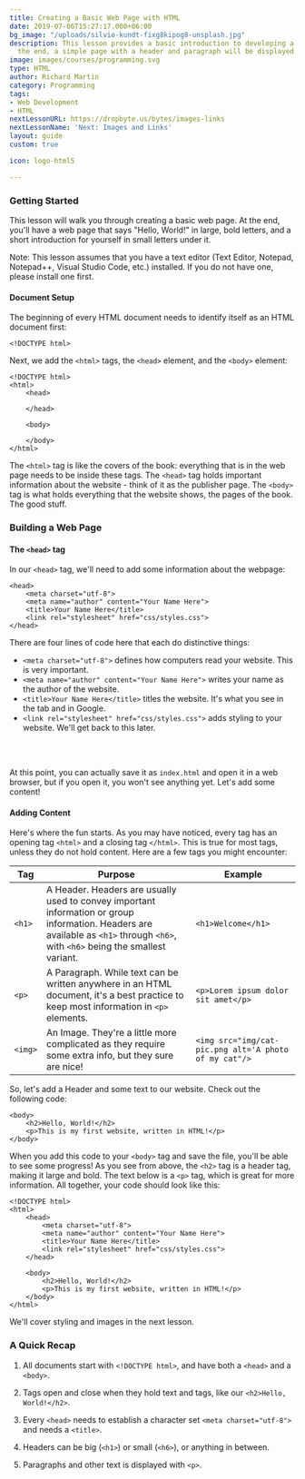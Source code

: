 ```yaml
---
title: Creating a Basic Web Page with HTML
date: 2019-07-06T15:27:17.000+06:00
bg_image: "/uploads/silvio-kundt-fixg8kipog8-unsplash.jpg"
description: This lesson provides a basic introduction to developing a web page. At
  the end, a simple page with a header and paragraph will be displayed.
image: images/courses/programming.svg
type: HTML
author: Richard Martin
category: Programming
tags:
- Web Development
- HTML
nextLessonURL: https://dropbyte.us/bytes/images-links
nextLessonName: 'Next: Images and Links'
layout: guide
custom: true

icon: logo-html5

---
```

### Getting Started

This lesson will walk you through creating a basic web page. At the end, you'll have a web page that says "Hello, World!" in large, bold letters, and a short introduction for yourself in small letters under it. 

Note: This lesson assumes that you have a text editor (Text Editor, Notepad, Notepad++, Visual Studio Code, etc.) installed. If you do not have one, please install one first.

#### Document Setup

The beginning of every HTML document needs to identify itself as an HTML document first:
```
<!DOCTYPE html>
```

Next, we add the `<html>` tags, the `<head>` element, and the `<body>` element:
```
<!DOCTYPE html>
<html>
    <head>

    </head>

    <body>

    </body>
</html>
```

The `<html>` tag is like the covers of the book: everything that is in the web page needs to be inside these tags. 
The `<head>` tag holds important information about the website - think of it as the publisher page. 
The `<body>` tag is what holds everything that the website shows, the pages of the book. The good stuff.

### Building a Web Page

#### The `<head>` tag
In our `<head>` tag, we'll need to add some information about the webpage:
```
<head>
    <meta charset="utf-8">
    <meta name="author" content="Your Name Here">
    <title>Your Name Here</title>
    <link rel="stylesheet" href="css/styles.css">
</head>
```

There are four lines of code here that each do distinctive things:
* `<meta charset="utf-8">` defines how computers read your website. This is very important.
* `<meta name="author" content="Your Name Here">` writes your name as the author of the website.
* `<title>Your Name Here</title>` titles the website. It's what you see in the tab and in Google.
* `<link rel="stylesheet" href="css/styles.css">` adds styling to your website. We'll get back to this later.  

<br></br>

At this point, you can actually save it as `index.html` and open it in a web browser, but if you open it, you won't see anything yet. Let's add some content!

#### Adding Content
Here's where the fun starts. As you may have noticed, every tag has an opening tag `<html>` and a closing tag `</html>`. This is true for most tags, unless they do not hold content. Here are a few tags you might encounter:

| Tag 	| Purpose 	| Example 	|
|-	|-	|-	|
| `<h1>` 	| A Header. Headers are usually used to convey important information or group information. Headers are available as `<h1>` through `<h6>`, with `<h6>` being the smallest variant. 	| `<h1>Welcome</h1>` 	|
| `<p>` 	| A Paragraph. While text can be written anywhere in an HTML document, it's a best practice to keep most information in `<p>` elements. 	| `<p>Lorem ipsum dolor sit amet</p>` 	|
| `<img>` 	| An Image. They're a little more complicated as they require some extra info, but they sure are nice! 	| `<img src="img/cat-pic.png alt='A photo of my cat"/>` 	|

So, let's add a Header and some text to our website. Check out the following code:
```
<body>
    <h2>Hello, World!</h2>
    <p>This is my first website, written in HTML!</p>
</body>
```

When you add this code to your `<body>` tag and save the file, you'll be able to see some progress! As you see from above, the `<h2>` tag is a header tag, making it large and bold. The text below is a `<p>` tag, which is great for more information. All together, your code should look like this:
```
<!DOCTYPE html>
<html>
    <head>
        <meta charset="utf-8">
        <meta name="author" content="Your Name Here">
        <title>Your Name Here</title>
        <link rel="stylesheet" href="css/styles.css">
    </head>

    <body>
        <h2>Hello, World!</h2>
        <p>This is my first website, written in HTML!</p>
    </body>
</html>
```

We'll cover styling and images in the next lesson.

### A Quick Recap
1. All documents start with `<!DOCTYPE html>`, and have both a `<head>` and a `<body>`.

2. Tags open and close when they hold text and tags, like our `<h2>Hello, World!</h2>`.

3. Every `<head>` needs to establish a character set `<meta charset="utf-8">` and needs a `<title>`.

4. Headers can be big (`<h1>`) or small (`<h6>`), or anything in between.

5. Paragraphs and other text is displayed with `<p>`.